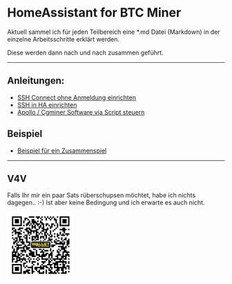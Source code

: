 # HomeAssistant for BTC Miner

Aktuell sammel ich für jeden Teilbereich eine *.md Datei (Markdown) in der einzelne Arbeitsschritte erklärt werden.

Diese werden dann nach und nach zusammen geführt.

---

## Anleitungen:

- [SSH Connect ohne Anmeldung einrichten](https://github.com/buerzel/HomeAssistant_Miner/blob/main/ssh_connect.md)
- [SSH in HA einrichten](https://github.com/buerzel/HomeAssistant_Miner/blob/main/sshHomeAssistant.md)
- [Apollo / Cgminer Software via Script steuern](https://github.com/buerzel/HomeAssistant_Miner/blob/main/scriptApolloCgminer.md)


## Beispiel
- [Beispiel für ein Zusammenspiel](https://github.com/buerzel/HomeAssistant_Miner/blob/main/example.md)

---


## V4V
Falls Ihr mir ein paar Sats rüberschupsen möchtet, habe ich nichts dagegen.. :-)
Ist aber keine Bedingung und ich erwarte es auch nicht.

<img src="Images/donation.jpg" width="30%">
